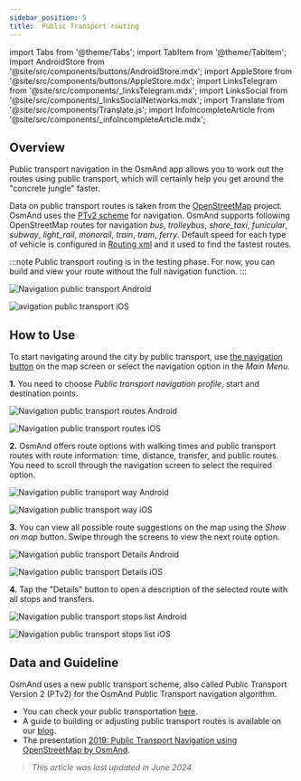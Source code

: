 ```yaml
---
sidebar_position: 5
title:  Public Transport routing
---
```


import Tabs from '@theme/Tabs';
import TabItem from '@theme/TabItem';
import AndroidStore from '@site/src/components/buttons/AndroidStore.mdx';
import AppleStore from '@site/src/components/buttons/AppleStore.mdx';
import LinksTelegram from '@site/src/components/_linksTelegram.mdx';
import LinksSocial from '@site/src/components/_linksSocialNetworks.mdx';
import Translate from '@site/src/components/Translate.js';
import InfoIncompleteArticle from '@site/src/components/_infoIncompleteArticle.mdx';



## Overview

Public transport navigation in the OsmAnd app allows you to work out the routes using public transport, which will certainly help you get around the "concrete jungle" faster.

Data on public transport routes is taken from the [OpenStreetMap](http://openstreetmap.org/) project. OsmAnd uses the [PTv2 scheme](https://wiki.openstreetmap.org/wiki/Public_transport) for navigation.  OsmAnd supports following OpenStreetMap routes for navigation  *bus*, *trolleybus*, *share_taxi*, *funicular*, *subway*, *light_rail*, *monorail*, *train*, *tram*, *ferry*. Default speed for each type of vehicle is configured in [Routing xml](../../../technical/build-osmand/routing.md) and it used to find the fastest routes.

:::note
Public transport routing is in the testing phase. For now, you can build and view your route without the full navigation function.
:::

<Tabs groupId="operating-systems">

<TabItem value="android" label="Android">

![Navigation public transport Android](@site/static/img/navigation/public/navigation_android.png)  

</TabItem>

<TabItem value="ios" label="iOS">  

![avigation public transport iOS](@site/static/img/navigation/public/navigation_ios.png)

</TabItem>

</Tabs>


## How to Use

To start navigating around the city by public transport, use [the navigation button](../../widgets/map-buttons.md#directions) on the map screen or select the navigation option in the *Main Menu*.  

**1.** You need to choose *Public transport navigation profile*, start and destination points.  

<Tabs groupId="operating-systems">

<TabItem value="android" label="Android">

![Navigation public transport routes Android](@site/static/img/navigation/public/navigation_public_android.png)

</TabItem>

<TabItem value="ios" label="iOS">  

![Navigation public transport routes iOS](@site/static/img/navigation/public/navigation_public_ios.png)

</TabItem>

</Tabs>

**2.** OsmAnd offers route options with walking times and public transport routes with route information: time, distance, transfer, and public routes. You need to scroll through the navigation screen to select the required option.  

<Tabs groupId="operating-systems">

<TabItem value="android" label="Android">

![Navigation public transport way Android](@site/static/img/navigation/public/navigation_way_android.png)

</TabItem>

<TabItem value="ios" label="iOS">  

![Navigation public transport way iOS](@site/static/img/navigation/public/navigation_way_ios.png)

</TabItem>

</Tabs>

**3.** You can view all possible route suggestions on the map using the *Show on map* button. Swipe through the screens to view the next route option.

<Tabs groupId="operating-systems">

<TabItem value="android" label="Android">

![Navigation public transport Details Android](@site/static/img/navigation/public/navigation_details_android.png)

</TabItem>

<TabItem value="ios" label="iOS">  

![Navigation public transport Details iOS](@site/static/img/navigation/public/navigation_details_ios.png)

</TabItem>

</Tabs>


**4.** Tap the "Details" button to open a description of the selected route with all stops and transfers.  

<Tabs groupId="operating-systems">

<TabItem value="android" label="Android">

![Navigation public transport stops list Android](@site/static/img/navigation/public/navigation_stops_list_android.png)

</TabItem>

<TabItem value="ios" label="iOS">  

![Navigation public transport stops list iOS](@site/static/img/navigation/public/navigation_stops_list_ios.png)

</TabItem>

</Tabs>


## Data and Guideline

OsmAnd uses a new public transport scheme, also called Public Transport Version 2 (PTv2) for the OsmAnd Public Transport navigation algorithm.

- You can check your public transportation [here](http://tools.geofabrik.de/osmi/).
- A guide to building or adjusting public transport routes is available on our [blog](https://osmand.net/blog/guideline-pt).
- The presentation [2019: Public Transport Navigation using OpenStreetMap by OsmAnd](https://www.youtube.com/watch?v=SPab09kaWPc&ab_channel=StateoftheMap).

> *This article was last updated in June 2024.*
